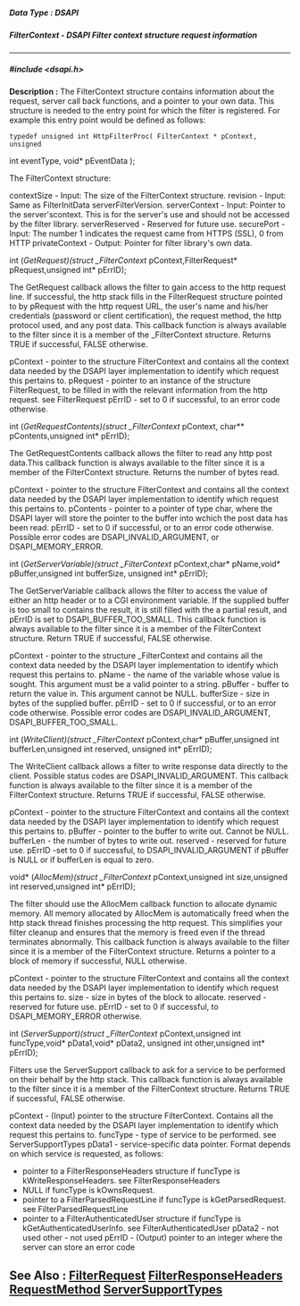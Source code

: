 ##### Data Type : DSAPI
##### FilterContext - DSAPI Filter context structure request information
---
##### #include <dsapi.h>
**Description :**
The FilterContext structure contains information about the request, server call 
back functions, and a pointer to your own data.  This structure is needed to 
the entry point for which the filter is registered.  For example this entry 
point would be defined as follows:
	
	typedef unsigned int HttpFilterProc( FilterContext * pContext, unsigned 
int eventType, void* pEventData );

The FilterContext structure:

contextSize  - Input:  The size of the FilterContext structure.
revision  - Input:  Same as FilterInitData serverFilterVersion.
serverContext - Input:  Pointer to the server'scontext.  This is for the 
server's use and should not be accessed by the filter library.
serverReserved -   Reserved for future use.
securePort  - Input:  The number 1 indicates the request came from HTTPS (SSL), 
0 from HTTP
privateContext - Output: Pointer for filter library's own data.


int (*GetRequest)(struct _FilterContext* pContext,FilterRequest* 
pRequest,unsigned int* pErrID);

The GetRequest callback allows the filter to gain access to the http request 
line. If successful, the http stack fills in the FilterRequest structure 
pointed to by pRequest with the http request URL, the user's name and his/her 
credentials (password or client certification), the request method, the http 
protocol used, and any post data. This callback function is always available to 
the filter since it is a member of the _FilterContext structure.
Returns TRUE if successful, FALSE otherwise.

pContext - pointer to the structure FilterContext and contains all the context 
data needed by the DSAPI layer implementation to identify which request this 
pertains to.
pRequest - pointer to an instance of the structure FilterRequest, to be filled 
in with the relevant information from the http request. see FilterRequest
pErrID - set to 0 if successful, to an error code otherwise.



int (*GetRequestContents)(struct _FilterContext* pContext, char** 
pContents,unsigned int* pErrID);

The GetRequestContents callback allows the filter to read any http post 
data.This callback function is always available to the filter since it is a 
member of the FilterContext structure.
Returns the number of bytes read.

pContext - pointer to the structure FilterContext and contains all the context 
data needed by the DSAPI layer implementation to identify which request this 
pertains to.
pContents - pointer to a pointer of type char, where the DSAPI layer will store 
the pointer to the buffer into wchich the post data has been read.
pErrID - set to 0 if successful, or to an error code otherwise. Possible error 
codes are DSAPI_INVALID_ARGUMENT, or DSAPI_MEMORY_ERROR.



int (*GetServerVariable)(struct _FilterContext* pContext,char* pName,void* 
pBuffer,unsigned int bufferSize,
                        unsigned int* pErrID); 
	
The GetServerVariable callback allows the filter to access the value of either 
an http header or to a CGI environment variable. If the supplied buffer is too 
small to contains the result, it is still filled with the a partial result, and 
pErrID is set to DSAPI_BUFFER_TOO_SMALL. This callback function is always 
available to the filter since it is a member of the FilterContext structure.
Return TRUE if successful, FALSE otherwise.

pContext - pointer to the structure _FilterContext and contains all the context 
data needed by the DSAPI layer implementation to identify which request this 
pertains to.
pName - the name of the variable whose value is sought. This argument must be a 
valid pointer to a string.
pBuffer - buffer to return the value in. This argument cannot be NULL.
bufferSize - size in bytes of the supplied buffer.
pErrID - set to 0 if successful, or to an error code otherwise. Possible error 
codes are DSAPI_INVALID_ARGUMENT, DSAPI_BUFFER_TOO_SMALL.



int (*WriteClient)(struct _FilterContext* pContext,char* pBuffer,unsigned int 
bufferLen,unsigned int reserved,
                        unsigned int* pErrID);

The WriteClient callback allows a filter to write response data directly to the 
client. Possible status codes are DSAPI_INVALID_ARGUMENT. This callback 
function is always available to the filter since it is a member of the 
FilterContext structure.
Returns TRUE if successful, FALSE otherwise.

pContext - pointer to the structure FilterContext and contains all the context 
data needed by the DSAPI layer implementation to identify which request this 
pertains to.
pBuffer - pointer to the buffer to write out. Cannot be NULL.
bufferLen - the number of bytes to write out.
reserved - reserved for future use.
pErrID -set to 0 if successful, to DSAPI_INVALID_ARGUMENT if pBuffer is NULL or 
if bufferLen is equal to zero.



void* (*AllocMem)(struct _FilterContext* pContext,unsigned int size,unsigned 
int reserved,unsigned int* pErrID);

The filter should use the AllocMem callback function to allocate dynamic 
memory. All memory allocated by AllocMem is automatically freed when the http 
stack thread finishes processing the http request. This simplifies your filter 
cleanup and ensures that the memory is freed even if the thread terminates 
abnormally. This callback function is always available to the filter since it 
is a member of the FilterContext structure.
Returns a pointer to a block of memory if successful, NULL otherwise.

pContext - pointer to the structure FilterContext and contains all the context 
data needed by the DSAPI layer implementation to identify which request this 
pertains to.
size - size in bytes of the block to allocate.
reserved - reserved for future use.
pErrID - set to 0 if successful, to DSAPI_MEMORY_ERROR otherwise.



int (*ServerSupport)(struct _FilterContext* pContext,unsigned int 
funcType,void* pData1,void* pData2,
	             unsigned int other,unsigned int* pErrID);

Filters use the ServerSupport callback to ask for a service to be performed on 
their behalf by the http stack. This callback function is always available to 
the filter since it is a member of the FilterContext structure.
Returns TRUE if successful, FALSE otherwise.

pContext - (Input) pointer to the structure FilterContext.  Contains all the 
context data needed by the DSAPI layer implementation to identify which request 
this pertains to.
funcType  - type of service to be performed. see ServerSupportTypes
pData1 - service-specific data pointer.  Format depends on which service is 
requested, as follows:
- pointer to a FilterResponseHeaders structure if funcType is 
kWriteResponseHeaders.  see FilterResponseHeaders
- NULL if funcType is kOwnsRequest.
- pointer to a FilterParsedRequestLine if funcType is kGetParsedRequest.  see 
FilterParsedRequestLine 
- pointer to a FilterAuthenticatedUser structure if funcType is 
kGetAuthenticatedUserInfo.  see FilterAuthenticatedUser 
pData2 - not used 
other - not used 
pErrID - (Output) pointer to an integer where the server can store an error code

**See Also :**
[FilterRequest](D:/md_files/FilterRequest.md)
[FilterResponseHeaders](D:/md_files/FilterResponseHeaders.md)
[RequestMethod](D:/md_files/RequestMethod.md)
[ServerSupportTypes](D:/md_files/ServerSupportTypes.md)
---
